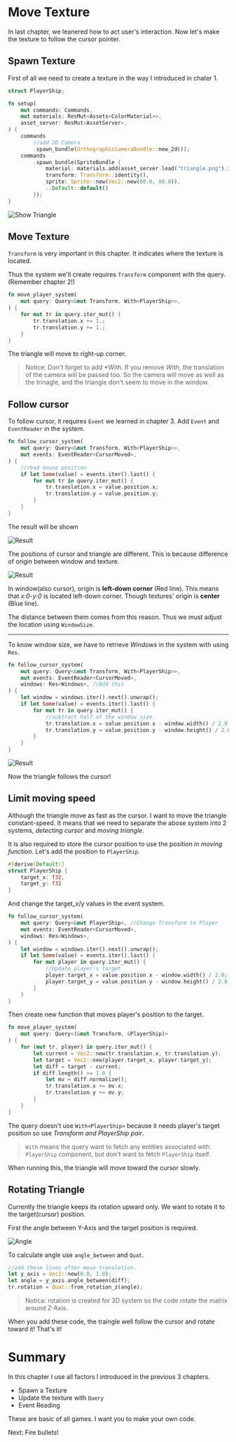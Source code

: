 # Move Texture

In last chapter, we leanered how to act user's interaction. Now let's make the texture to follow the cursor pointer.

## Spawn Texture

First of all we need to create a texture in the way I introduced in chater 1.

```rust
struct PlayerShip;

fn setup(
    mut commands: Commands,
    mut materials: ResMut<Assets<ColorMaterial>>,
    asset_server: ResMut<AssetServer>,
) {
    commands
        //add 2D Camera    
        .spawn_bundle(OrthographicCameraBundle::new_2d());
    commands
        .spawn_bundle(SpriteBundle {
            material: materials.add(asset_server.load("triangle.png").into()),
            transform: Transform::identity(),
            sprite: Sprite::new(Vec2::new(80.0, 80.0)),
            ..Default::default()
        });
}
```

![Show Triangle](./images/tutorial01_triangle.png)

## Move Texture

`Transform` is very important in this chapter. It indicates where the texture is located.

Thus the system we'll create requires `Transform` component with the query.(Remember chapter 2!)

```rust
fn move_player_system(
    mut query: Query<&mut Transform, With<PlayerShip>>,
) {
    for mut tr in query.iter_mut() {
        tr.translation.x += 1.;
        tr.translation.y += 1.;
    }
}
```

The triangle will move to right-up corner.

> Notice: Don't forget to add *With<PlayerShip>. If you remove *With*, the translation of the camera will be passed too. So the camera will move as well as the trinagle, and the triangle don't seem to move in the window.

## Follow cursor

To follow cursor, it requires `Event` we learned in chapter 3. Add `Event` and `EventReader` in the system.


```rust
fn follow_cursor_system(
    mut query: Query<&mut Transform, With<PlayerShip>>,
    mut events: EventReader<CursorMoved>,
) {
    //read mouse position
    if let Some(value) = events.iter().last() {
        for mut tr in query.iter_mut() {
            tr.translation.x = value.position.x;
            tr.translation.y = value.position.y;
        }
    }
}
```

The result will be shown

![Result](images/tutorial04_cursor.png)

The positions of cursor and triangle are different. This is because difference of origin between window and texture.

![Result](images/tutorial04_axis.png)

In window(also cursor), origin is **left-down corner** (Red line). This means that *x:0-y:0* is located left-down corner. Though textures' origin is **center** (Blue line).

The distance between them comes from this reason. Thus we must adjust the location using `WindowSize`.

-----------------------

To know window size, we have to retrieve *Windows* in the system with using `Res`.

```rust
fn follow_cursor_system(
    mut query: Query<&mut Transform, With<PlayerShip>>,
    mut events: EventReader<CursorMoved>,
    windows: Res<Windows>, //Add this
) {
    let window = windows.iter().next().unwrap();
    if let Some(value) = events.iter().last() {
        for mut tr in query.iter_mut() {
            //subtract half of the window size 
            tr.translation.x = value.position.x - window.width() / 2.0;
            tr.translation.y = value.position.y - window.height() / 2.0;
        }
    }
}
```

![Result](images/tutorial04_cursor2.png)

Now the triangle follows the cursor!


## Limit moving speed

Although the triangle move as fast as the cursor. I want to move the triangle constant-speed. It means that we need to separate the abose system into 2 systems, *detecting cursor* and *moving triangle*.

It is also required to store the cursor position to use the position in *moving function*. Let's add the position to `PlayerShip`.

```rust
#[derive(Default)]
struct PlayerShip {
    target_x: f32,
    target_y: f32
}
```

And change the target_x/y values in the event system. 

```rust
fn follow_cursor_system(
    mut query: Query<&mut PlayerShip>, //Change Transform to Player
    mut events: EventReader<CursorMoved>,
    windows: Res<Windows>,
) {
    let window = windows.iter().next().unwrap();
    if let Some(value) = events.iter().last() {
        for mut player in query.iter_mut() {
            //Update player's target
            player.target_x = value.position.x - window.width() / 2.0;
            player.target_y = value.position.y - window.height() / 2.0;
        }
    }
}
```

Then create new function that moves player's position to the target.

```rust
fn move_player_system(
    mut query: Query<(&mut Transform, &PlayerShip)>
) {
    for (mut tr, player) in query.iter_mut() {
        let current = Vec2::new(tr.translation.x, tr.translation.y);
        let target = Vec2::new(player.target_x, player.target_y);
        let diff = target - current;
        if diff.length() >= 1.0 {
            let mv = diff.normalize();
            tr.translation.x += mv.x;
            tr.translation.y += mv.y;
        }
    }
}
```

The query doesn't use `With<PlayerShip>` because it needs player's target position so use *Transform and PlayerShip pair*. 

> `With` means the query want to fetch any entities associated with `PlayerShip` component, but don't want to fetch `PlayerShip` itself.

When running this, the triangle will move toward the cursor slowly.


## Rotating Triangle

Currently the triangle keeps its rotation upward only. We want to rotate it to the target(cursor) position.

First the angle between Y-Axis and the target position is required.

![Angle](images/tutorial04_angle.png)

To calculate angle use `angle_between` and `Quat`.

```rust
//add these lines after move translation.
let y_axis = Vec2::new(0.0, 1.0);
let angle = y_axis.angle_between(diff);
tr.rotation = Quat::from_rotation_z(angle);
```

> Notica: rotation is created for 3D system so the code rotate the matrix around Z-Axis.

When you add these code, the traingle well follow the cursor and rotate toward it!  That's it!

# Summary

In this chapter I use all factors I introduced in the previous 3 chapters.

* Spawn a Texture
* Update the texture with `Query` 
* Event Reading

These are basic of all games. I want you to make your own code.

Next: Fire bullets!

